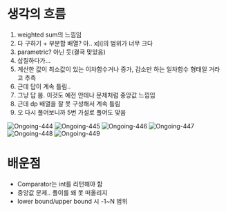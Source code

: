 # 생각의 흐름
1. weighted sum의 느낌임
2. 다 구하기 + 부분합 배열? 아.. x[i]의 범위가 너무 크다
3. parametric? 아닌 듯(결국 맞았음)
4. 삽질하다가...
5. 계산한 값이 최소값이 있는 이차함수거나 증가, 감소만 하는 일차함수 형태일 거라고 추측
6. 근데 답이 계속 틀림..
7. 그냥 답 봄. 이것도 예전 안테나 문제처럼 중앙값 느낌임
8. 근데 dp 배열을 잘 못 구성해서 계속 틀림
9. 오 다시 풀어보니까 5번 가설로 풀어도 맞음

![Ongoing-444](https://github.com/user-attachments/assets/22f826d7-fc9a-4a72-9bdc-76bf6f0e6c7c)
![Ongoing-445](https://github.com/user-attachments/assets/cbc1cca4-de27-4120-8f52-bb25730fc7ba)
![Ongoing-446](https://github.com/user-attachments/assets/1b359cea-54e1-42e1-8ac8-c86dc48907be)
![Ongoing-447](https://github.com/user-attachments/assets/11fe2bc1-8133-49f2-85f1-59021adaabba)
![Ongoing-448](https://github.com/user-attachments/assets/54f9743e-b29b-4e05-8bf8-c5282f5da4c4)
![Ongoing-449](https://github.com/user-attachments/assets/b40f7538-288b-4ad0-b4d3-c9ba07343fb1)


# 배운점
- Comparator는 int를 리턴해야 함
- 중앙값 문제.. 풀이를 왜 못 떠올리지
- lower bound/upper bound 시 -1~N 범위
